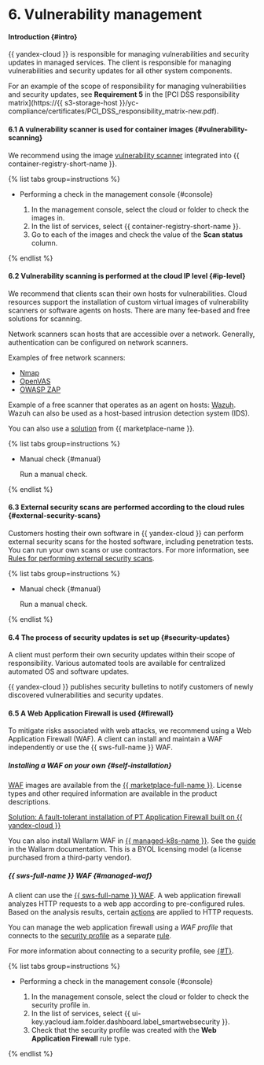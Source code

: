# 6. Vulnerability management

#### Introduction {#intro}

{{ yandex-cloud }} is responsible for managing vulnerabilities and security updates in managed services. The client is responsible for managing vulnerabilities and security updates for all other system components.

For an example of the scope of responsibility for managing vulnerabilities and security updates, see **Requirement 5** in the [PCI DSS responsibility matrix](https://{{ s3-storage-host }}/yc-compliance/certificates/PCI_DSS_responsibility_matrix-new.pdf).

#### 6.1 A vulnerability scanner is used for container images {#vulnerability-scanning}

We recommend using the image [vulnerability scanner](../../../container-registry/concepts/vulnerability-scanner.md) integrated into {{ container-registry-short-name }}.

{% list tabs group=instructions %}

- Performing a check in the management console {#console}

   1. In the management console, select the cloud or folder to check the images in.
   1. In the list of services, select {{ container-registry-short-name }}.
   1. Go to each of the images and check the value of the **Scan status** column.

{% endlist %}

#### 6.2 Vulnerability scanning is performed at the cloud IP level {#ip-level}

We recommend that clients scan their own hosts for vulnerabilities. Cloud resources support the installation of custom virtual images of vulnerability scanners or software agents on hosts. There are many fee-based and free solutions for scanning.

Network scanners scan hosts that are accessible over a network. Generally, authentication can be configured on network scanners.

Examples of free network scanners:
- [Nmap](https://nmap.org/)
- [OpenVAS](https://www.openvas.org/)
- [OWASP ZAP](https://www.zaproxy.org/)

Example of a free scanner that operates as an agent on hosts: [Wazuh](https://documentation.wazuh.com/current/user-manual/capabilities/vulnerability-detection/how_it_works.html). Wazuh can also be used as a host-based intrusion detection system (IDS).

You can also use a [solution](/marketplace/products/scanfactory/scanfactory) from {{ marketplace-name }}.

{% list tabs group=instructions %}

- Manual check {#manual}

   Run a manual check.

{% endlist %}

#### 6.3 External security scans are performed according to the cloud rules {#external-security-scans}

Customers hosting their own software in {{ yandex-cloud }} can perform external security scans for the hosted software, including penetration tests. You can run your own scans or use contractors. For more information, see [Rules for performing external security scans](../../../security/compliance/pentest.md).

{% list tabs group=instructions %}

- Manual check {#manual}

   Run a manual check.

{% endlist %}

#### 6.4 The process of security updates is set up {#security-updates}

A client must perform their own security updates within their scope of responsibility. Various automated tools are available for centralized automated OS and software updates.

{{ yandex-cloud }} publishes security bulletins to notify customers of newly discovered vulnerabilities and security updates.
 
#### 6.5 A Web Application Firewall is used {#firewall}

To mitigate risks associated with web attacks, we recommend using a Web Application Firewall (WAF). A client can install and maintain a WAF independently or use the {{ sws-full-name }} WAF.

##### Installing a WAF on your own {#self-installation}

[WAF](/marketplace?tab=software&search=waf) images are available from the [{{ marketplace-full-name }}](/marketplace). License types and other required information are available in the product descriptions.

[Solution: A fault-tolerant installation of PT Application Firewall built on {{ yandex-cloud }}](https://github.com/yandex-cloud-examples/yc-webinar-pt-application-firewall-ha-operations)

You can also install Wallarm WAF in [{{ managed-k8s-name }}](../../../managed-kubernetes/). See the [guide](https://docs.wallarm.com/admin-en/installation-kubernetes-en/) in the Wallarm documentation. This is a BYOL licensing model (a license purchased from a third-party vendor).

##### {{ sws-full-name }} WAF {#managed-waf}

A client can use the [{{ sws-full-name }} WAF](../../../smartwebsecurity/concepts/waf.md). A web application firewall analyzes HTTP requests to a web app according to pre-configured rules. Based on the analysis results, certain [actions](../../../smartwebsecurity/concepts/rules.md#rule-action) are applied to HTTP requests.

You can manage the web application firewall using a _WAF profile_ that connects to the [security profile](../../../smartwebsecurity/concepts/profiles.md) as a separate [rule](../../../smartwebsecurity/concepts/rules.md).

For more information about connecting to a security profile, see [{#T}](../../../smartwebsecurity/quickstart/quickstart-waf.md).

{% list tabs group=instructions %}

- Performing a check in the management console {#console}

   1. In the management console, select the cloud or folder to check the security profile in.
   1. In the list of services, select {{ ui-key.yacloud.iam.folder.dashboard.label_smartwebsecurity }}.
   1. Check that the security profile was created with the **Web Application Firewall** rule type.

{% endlist %}
